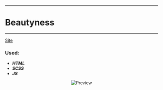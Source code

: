 ____
# Beautyness
____
[Site](https://1kiritos1.github.io/beautyness/)

### Used:
* ***HTML***
* ***SCSS***
* ***JS***

<p align="center">
  <img src="https://lh3.googleusercontent.com/pw/AM-JKLWkh7TcgBSbGmBXBPVH92wsH5gT9VDBfdqSd5EcAs28zTLUBKs_rwXb324jYY3OscL9ifANvjhqqykO-XK5tmKen8Hg7A-LL2HBT4_EKR0PfOt85s9pbgUI7vkVCAgMUzlsorr-tuCLuriLzstM27DX=w159-h929-no?authuser=0" title="Preview">
</p>
